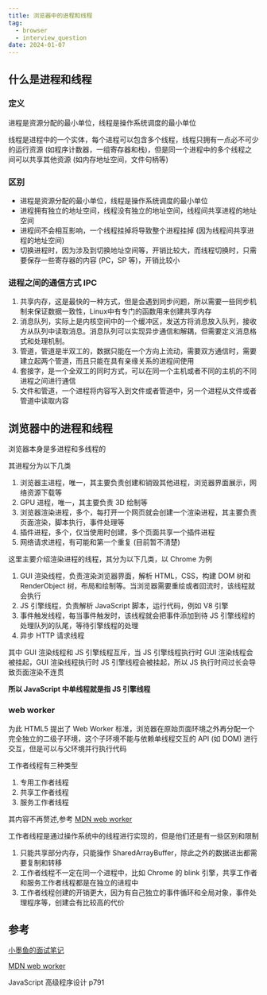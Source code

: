 ```yaml
---
title: 浏览器中的进程和线程
tag:
  - browser
  - interview_question
date: 2024-01-07
---
```


## 什么是进程和线程

### 定义

进程是资源分配的最小单位，线程是操作系统调度的最小单位

线程是进程中的一个实体，每个进程可以包含多个线程，线程只拥有一点必不可少的运行资源 (如程序计数器，一组寄存器和栈)，但是同一个进程中的多个线程之间可以共享其他资源 (如内存地址空间，文件句柄等)

### 区别

- 进程是资源分配的最小单位，线程是操作系统调度的最小单位
- 进程拥有独立的地址空间，线程没有独立的地址空间，线程间共享进程的地址空间
- 进程间不会相互影响，一个线程挂掉将导致整个进程挂掉 (因为线程间共享进程的地址空间)
- 切换进程时，因为涉及到切换地址空间等，开销比较大，而线程切换时，只需要保存一些寄存器的内容 (PC，SP 等)，开销比较小

### 进程之间的通信方式 IPC

1. 共享内存，这是最快的一种方式，但是会遇到同步问题，所以需要一些同步机制来保证数据一致性，Linux中有专门的函数用来创建共享内存
1. 消息队列，实际上是内核空间中的一个缓冲区，发送方将消息放入队列，接收方从队列中读取消息。消息队列可以实现异步通信和解耦，但需要定义消息格式和处理机制。
1. 管道，管道是半双工的，数据只能在一个方向上流动，需要双方通信时，需要建立起两个管道，而且只能在具有亲缘关系的进程间使用
1. 套接字，是一个全双工的同时方式，可以在同一个主机或者不同的主机的不同进程之间进行通信
1. 文件和管道，一个进程将内容写入到文件或者管道中，另一个进程从文件或者管道中读取内容

## 浏览器中的进程和线程

浏览器本身是多进程和多线程的

其进程分为以下几类

1. 浏览器主进程，唯一，其主要负责创建和销毁其他进程，浏览器界面展示，网络资源下载等
1. GPU 进程，唯一，其主要负责 3D 绘制等
1. 浏览器渲染进程，多个，每打开一个网页就会创建一个渲染进程，其主要负责页面渲染，脚本执行，事件处理等
1. 插件进程，多个，仅当使用时创建，多个页面共享一个插件进程
1. 网络请求进程，有可能和第一个重复 (目前暂不清楚)

<!-- TODO: 真的只有这些进程吗 -->

这里主要介绍渲染进程的线程，其分为以下几类，以 Chrome 为例

1. GUI 渲染线程，负责渲染浏览器界面，解析 HTML，CSS，构建 DOM 树和 RenderObject 树，布局和绘制等。当浏览器需要重绘或者回流时，该线程就会执行
1. JS 引擎线程，负责解析 JavaScript 脚本，运行代码，例如 V8 引擎
1. 事件触发线程，每当事件触发时，该线程就会把事件添加到待 JS 引擎线程的处理队列的队尾，等待引擎线程的处理
1. 异步 HTTP 请求线程

<!-- TODO: 渲染进程的异步 HTTP 请求线程究竟在做什么 -->

其中 GUI 渲染线程和 JS 引擎线程互斥，当 JS 引擎线程执行时 GUI 渲染线程会被挂起，GUI 渲染线程执行时 JS 引擎线程会被挂起，所以 JS 执行时间过长会导致页面渲染不连贯

**所以 JavaScript 中单线程就是指 JS 引擎线程**

### web worker

为此 HTML5 提出了 Web Worker 标准，浏览器在原始页面环境之外再分配一个完全独立的二级子环境，这个子环境不能与依赖单线程交互的 API (如 DOM) 进行交互，但是可以与父环境并行执行代码

工作者线程有三种类型

1. 专用工作者线程
1. 共享工作者线程
1. 服务工作者线程

其内容不再赘述,参考 [MDN web worker](https://developer.mozilla.org/zh-CN/docs/Web/API/Web_Workers_API/Using_web_workers)

工作者线程是通过操作系统中的线程进行实现的，但是他们还是有一些区别和限制

1. 只能共享部分内存，只能操作 SharedArrayBuffer，除此之外的数据进出都需要复制和转移
1. 工作者线程不一定在同一个进程中，比如 Chrome 的 blink 引擎，共享工作者和服务工作者线程都是在独立的进程中
1. 工作者线程创建的开销更大，因为有自己独立的事件循环和全局对象，事件处理程序等，创建会有比较高的代价

## 参考

[小墨鱼的面试笔记](https://cchroot.github.io/interview/pages/interview%20notes/%E6%B5%8F%E8%A7%88%E5%99%A8%E4%B8%8ENode%E7%9A%84%E4%BA%8B%E4%BB%B6%E5%BE%AA%E7%8E%AFEvent%20Loop.html#%E8%BF%9B%E7%A8%8B%E4%B8%8E%E7%BA%BF%E7%A8%8B)

[MDN web worker](https://developer.mozilla.org/zh-CN/docs/Web/API/Web_Workers_API/Using_web_workers)

JavaScript 高级程序设计 p791
